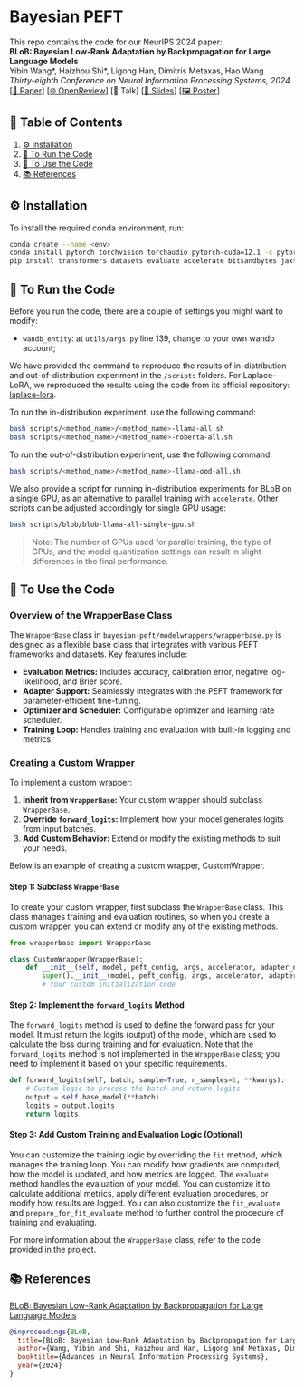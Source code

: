 # Bayesian PEFT
This repo contains the code for our NeurIPS 2024 paper:<br>
**BLoB: Bayesian Low-Rank Adaptation by Backpropagation for Large Language Models**<br>
Yibin Wang\*, Haizhou Shi\*, Ligong Han, Dimitris Metaxas, Hao Wang<br>
*Thirty-eighth Conference on Neural Information Processing Systems, 2024*<br>
[[📄 Paper](https://arxiv.org/abs/2406.11675)] [[🌐 OpenReview](https://openreview.net/forum?id=MaDykgj4Ru)] [🎥 Talk] [[📑 Slides](https://nips.cc/media/neurips-2024/Slides/95507.pdf)] [[🖼️ Poster](https://nips.cc/media/PosterPDFs/NeurIPS%202024/95507.png)]

## 📖 Table of Contents
1. [⚙️ Installation](#installation)
2. [🚀 To Run the Code](#to-run-the-code)
3. [🔧 To Use the Code](#to-use-the-code)
4. [📚 References](#references)

## ⚙️ Installation
To install the required conda environment, run:
```sh
conda create --name <env>
conda install pytorch torchvision torchaudio pytorch-cuda=12.1 -c pytorch -c nvidia
pip install transformers datasets evaluate accelerate bitsandbytes jaxtyping torchmetrics setproctitle peft wandb nltk scikit-learn
```  

## 🚀 To Run the Code
Before you run the code, there are a couple of settings you might want to modify: 
- `wandb_entity`: at `utils/args.py` line 139, change to your own wandb account;

We have provided the command to reproduce the results of in-distribution and out-of-distribution experiment in the `/scripts` folders. For Laplace-LoRA, we reproduced the results using the code from its official repository: [laplace-lora](https://github.com/adamxyang/laplace-lora).

To run the in-distribution experiment, use the following command:
```sh
bash scripts/<method_name>/<method_name>-llama-all.sh
bash scripts/<method_name>/<method_name>-roberta-all.sh
```

To run the out-of-distribution experiment, use the following command:
```sh
bash scripts/<method_name>/<method_name>-llama-ood-all.sh
```

We also provide a script for running in-distribution experiments for BLoB on a single GPU, as an alternative to parallel training with `accelerate`. Other scripts can be adjusted accordingly for single GPU usage:
```sh
bash scripts/blob/blob-llama-all-single-gpu.sh
```

> Note: The number of GPUs used for parallel training, the type of GPUs, and the model quantization settings can result in slight differences in the final performance.

## 🔧 To Use the Code

### Overview of the WrapperBase Class
The `WrapperBase` class in `bayesian-peft/modelwrappers/wrapperbase.py` is designed as a flexible base class that integrates with various PEFT frameworks and datasets. Key features include:

* **Evaluation Metrics:** Includes accuracy, calibration error, negative log-likelihood, and Brier score.
* **Adapter Support:** Seamlessly integrates with the PEFT framework for parameter-efficient fine-tuning.
* **Optimizer and Scheduler:** Configurable optimizer and learning rate scheduler.
* **Training Loop:** Handles training and evaluation with built-in logging and metrics.

### Creating a Custom Wrapper
To implement a custom wrapper:

1. **Inherit from `WrapperBase`:** Your custom wrapper should subclass `WrapperBase`.
2. **Override `forward_logits`:** Implement how your model generates logits from input batches.
3. **Add Custom Behavior:** Extend or modify the existing methods to suit your needs.

Below is an example of creating a custom wrapper, CustomWrapper.

#### Step 1: Subclass `WrapperBase`
To create your custom wrapper, first subclass the `WrapperBase` class. This class manages training and evaluation routines, so when you create a custom wrapper, you can extend or modify any of the existing methods.

```python
from wrapperbase import WrapperBase

class CustomWrapper(WrapperBase):
    def __init__(self, model, peft_config, args, accelerator, adapter_name="default"):
        super().__init__(model, peft_config, args, accelerator, adapter_name)
        # Your custom initialization code
```

#### Step 2: Implement the `forward_logits` Method
The `forward_logits` method is used to define the forward pass for your model. It must return the logits (output) of the model, which are used to calculate the loss during training and for evaluation. Note that the `forward_logits` method is not implemented in the `WrapperBase` class; you need to implement it based on your specific requirements.
```python
def forward_logits(self, batch, sample=True, n_samples=1, **kwargs):
    # Custom logic to process the batch and return logits
    output = self.base_model(**batch)
    logits = output.logits
    return logits
```

#### Step 3: Add Custom Training and Evaluation Logic (Optional)
You can customize the training logic by overriding the `fit` method, which manages the training loop. You can modify how gradients are computed, how the model is updated, and how metrics are logged. The `evaluate` method handles the evaluation of your model. You can customize it to calculate additional metrics, apply different evaluation procedures, or modify how results are logged. You can also customize the `fit_evaluate` and `prepare_for_fit_evaluate` method to further control the procedure of training and evaluating.

For more information about the `WrapperBase` class, refer to the code provided in the project.


## 📚 References
[BLoB: Bayesian Low-Rank Adaptation by Backpropagation for Large Language Models](https://arxiv.org/abs/2406.11675)
```bib
@inproceedings{BLoB,
  title={BLoB: Bayesian Low-Rank Adaptation by Backpropagation for Large Language Models},
  author={Wang, Yibin and Shi, Haizhou and Han, Ligong and Metaxas, Dimitris and Wang, Hao},
  booktitle={Advances in Neural Information Processing Systems},
  year={2024}
}
```
